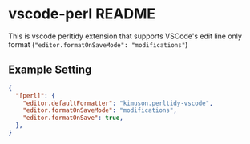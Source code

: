 # vscode-perl README

This is vscode perltidy extension that supports VSCode's edit line only format (`"editor.formatOnSaveMode": "modifications"`)

## Example Setting

```json:.vscode/settings.json
{
  "[perl]": {
    "editor.defaultFormatter": "kimuson.perltidy-vscode",
    "editor.formatOnSaveMode": "modifications",
    "editor.formatOnSave": true,
  },
}
```
